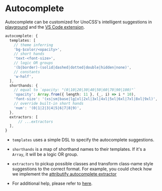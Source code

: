 # Autocomplete

Autocomplete can be customized for UnoCSS's intelligent suggestions in <a href="/play" target="_blank" rel="noreferrer">playground</a> and the [VS Code extension](/integrations/vscode).
<!--eslint-skip-->
```ts
autocomplete: {
  templates: [
    // theme inferring
    'bg-$color/<opacity>',
    // short hands
    'text-<font-size>',
    // logic OR groups
    '(b|border)-(solid|dashed|dotted|double|hidden|none)',
    // constants
    'w-half',
  ],
  shorthands: {
    // equal to `opacity: "(0|10|20|30|40|50|60|70|90|100)"`
    'opacity': Array.from({ length: 11 }, (_, i) => i * 10),
    'font-size': '(xs|sm|base|lg|xl|2xl|3xl|4xl|5xl|6xl|7xl|8xl|9xl)',
    // override built-in short hands
    'num': '(0|1|2|3|4|5|6|7|8|9)',
  },
  extractors: [
      // ...extractors
  ],
}
```

- `templates` uses a simple DSL to specify the autocomplete suggestions.

- `shorthands` is a map of shorthand names to their templates. If it's a `Array`, it will be a logic OR group.

- `extractors` to pickup possible classes and transform class-name style suggestions to the correct format. For example, you could check how we implement the [attributify autocomplete extractor](https://github.com/unocss/unocss/blob/main/packages-presets/preset-attributify/src/autocomplete.ts)

- For additional help, please refer to [here](/tools/autocomplete).

